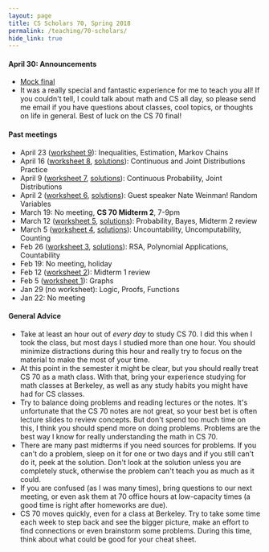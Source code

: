 ```yaml
---
layout: page
title: CS Scholars 70, Spring 2018
permalink: /teaching/70-scholars/
hide_link: true
---
```


#### April 30: Announcements

- [Mock final](mock-final.pdf)
- It was a really special and fantastic experience for me to teach you all! If you couldn't tell, I could talk about math and CS all day, so please send me email if you have questions about classes, cool topics, or thoughts on life in general. Best of luck on the CS 70 final!

<!-- - As soon as I find some time (OK!! very likely this weekend, finally), I will write solutions for worksheets 1 and 2! -->
<!-- - [Attendance](https://goo.gl/forms/Ls2zJdqSKTRJKG1Q2) -->


#### Past meetings

- April 23 ([worksheet 9](ws9.pdf)): Inequalities, Estimation, Markov Chains
- April 16 ([worksheet 8](ws8.pdf), [solutions](ws8-sol.pdf)): Continuous and Joint Distributions Practice
- April 9 ([worksheet 7](ws7.pdf), [solutions](ws7-sol.pdf)): Continuous Probability, Joint Distributions
- April 2 ([worksheet 6](ws6.pdf), [solutions](ws6-sol.pdf)): Guest speaker Nate Weinman! Random Variables
- March 19: No meeting, **CS 70 Midterm 2**, 7-9pm
- March 12 ([worksheet 5](ws5.pdf), [solutions](ws5-sol.pdf)): Probability, Bayes, Midterm 2 review
- March 5 ([worksheet 4](ws4.pdf), [solutions](ws4-sol.pdf)): Uncountability, Uncomputability, Counting
- Feb 26 ([worksheet 3](ws3.pdf), [solutions](ws3-sol.pdf)): RSA, Polynomial Applications, Countability
- Feb 19: No meeting, holiday
- Feb 12 ([worksheet 2](ws2.pdf)): Midterm 1 review
- Feb 5 ([worksheet 1](ws1.pdf)): Graphs
- Jan 29 (no worksheet): Logic, Proofs, Functions
- Jan 22: No meeting

#### General Advice
- Take at least an hour out of _every day_ to study CS 70. I did this when I took the class, but most days I studied more than one hour. You should minimize distractions during this hour and really try to focus on the material to make the most of your time.
- At this point in the semester it might be clear, but you should really treat CS 70 as a math class. With that, bring your experience studying for math classes
at Berkeley, as well as any study habits you might have had for CS classes.
- Try to balance doing problems and reading lectures or the notes. It's unfortunate that the CS 70 notes are not great, so your best bet is often lecture slides
to review concepts. But don't spend too much time on this, I think you should spend more on doing problems. Problems are the best way I know for really understanding the math in CS 70.
- There are many past midterms if you need sources for problems. If you can't do a problem, sleep on it for one or two days and if you still can't do it, peek at the solution. Don't look at the solution unless you are completely stuck, otherwise the problem can't teach you as much as it could.
- If you are confused (as I was many times), bring questions to our next meeting, or even ask them at 70 office hours at low-capacity times (a good time is right after homeworks are due).
- CS 70 moves quickly, even for a class at Berkeley. Try to take some time each week to step back and see the
bigger picture, make an effort to find connections or even brainstorm some problems. During this time, think about what could be good for your cheat sheet.

